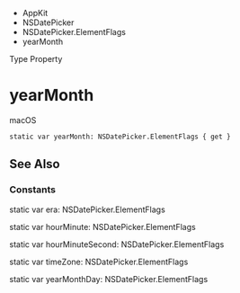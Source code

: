 

- AppKit
- NSDatePicker
- NSDatePicker.ElementFlags
-  yearMonth 

Type Property

# yearMonth

macOS

``` source
static var yearMonth: NSDatePicker.ElementFlags { get }
```

## See Also

### Constants

static var era: NSDatePicker.ElementFlags

static var hourMinute: NSDatePicker.ElementFlags

static var hourMinuteSecond: NSDatePicker.ElementFlags

static var timeZone: NSDatePicker.ElementFlags

static var yearMonthDay: NSDatePicker.ElementFlags

